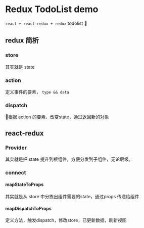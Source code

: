 # Redux TodoList demo

`react + react-redux + redux` todolist 

 ## redux 简析

 ### store

 其实就是 state

 ### action

 定义事件的要素， `type && data`

 ### dispatch

 根据 action 的要素，改变state，通过返回新的对象

 ## react-redux

 ### Provider

 其实就是把 state 提升到根组件，方便分发到子组件，无论层级。

 ### connect

 #### mapStateToProps
 其实就是从 store 中分拣出组件需要的state，通过props 传递给组件
 #### mapDispatchToProps
 定义方法，触发dispatch，修改store，已更新数据，刷新视图